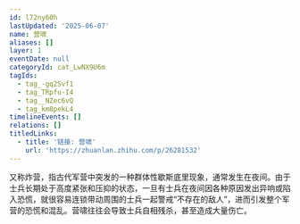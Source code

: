```yaml
---
id: l72ny60h
lastUpdated: '2025-06-07'
name: 营啸
aliases: []
layer: 1
eventDate: null
categoryId: cat_LwNX9U6m
tagIds:
  - tag_-gq2Svf1
  - tag_TRpfu-I4
  - tag__NZec6vQ
  - tag_km8pekL4
timelineEvents: []
relations: []
titledLinks:
  - title: '链接: 营啸'
    url: 'https://zhuanlan.zhihu.com/p/26281532'
---
```

又称炸营，指古代军营中突发的一种群体性歇斯底里现象，通常发生在夜间。由于士兵长期处于高度紧张和压抑的状态，一旦有士兵在夜间因各种原因发出异响或陷入恐慌，就很容易连锁带动周围的士兵一起警戒“不存在的敌人”，进而引发整个军营的恐慌和混乱。营啸往往会导致士兵自相残杀，甚至造成大量伤亡。
